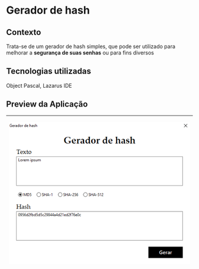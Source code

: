 # Gerador de hash

## Contexto

Trata-se de um gerador de hash simples, que pode ser utilizado para melhorar a <strong>segurança de suas senhas</strong> ou para fins diversos

## Tecnologias utilizadas

Object Pascal, Lazarus IDE

## Preview da Aplicação

| <p><img src="https://raw.githubusercontent.com/Kelvin-Hey/Gerador-de-hash/main/appGeradorHash/img/app_gerador_hash.png" /></p> |
| ---- |


